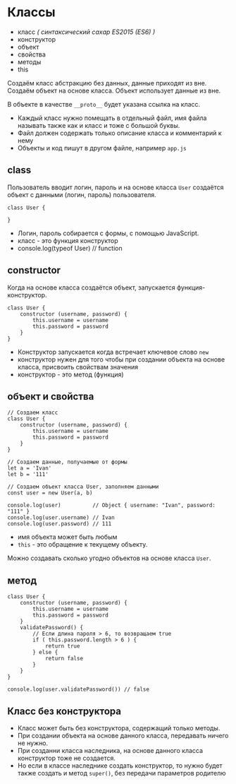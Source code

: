 # Классы
- класс *( синтаксический сахар ES2015 (ES6) )*
- конструктор
- объект
- свойства
- методы
- this

Создаём класс абстракцию без данных, данные приходят из вне. Создаём объект на основе класса. Объект использует данные из вне.

В объекте в качестве `__proto__` будет указана ссылка на класс.

- Каждый класс нужно помещать в отдельный файл, имя файла называть также как и класс и тоже с большой буквы.
- Файл должен содержать только описание класса и комментарий к нему
- Объекты и код пишут в другом файле, например `app.js`

## class
Пользователь вводит логин, пароль и на основе класса `User` создаётся объект с данными (логин, пароль) пользователя.

    class User {

    }

- Логин, пароль собирается с формы, с помощью JavaScript.
- класс - это функция конструктор
- console.log(typeof User) // function

## constructor
Когда на основе класса создаётся объект, запускается функция-конструктор.

    class User {
        constructor (username, password) {
            this.username = username
            this.password = password
        }
    }

- Конструктор запускается когда встречает ключевое слово `new`
- конструктор нужен для того чтобы при создании объекта на основе класса, присвоить свойствам значения
- конструктор - это метод (функция)

## объект и свойства

    // Создаем класс
    class User {
        constructor (username, password) {
            this.username = username
            this.password = password
        }
    }

    // Создаем данные, получаемые от формы
    let a = 'Ivan'
    let b = '111'

    // Создаем объект класса User, заполняем данными
    const user = new User(a, b)

    console.log(user)          // Object { username: "Ivan", password: "111" }
    console.log(user.username) // Ivan
    console.log(user.password) // 111

- имя объекта может быть любым
- `this` - это обращение к текущему объекту.

Можно создавать сколько угодно объектов на основе класса `User`.

## метод

    class User {
        constructor (username, password) {
            this.username = username
            this.password = password
        }
        validatePassword() {
            // Если длина пароля > 6, то возвращаем true
            if ( this.password.length > 6 ) {
                return true
            } else {
                return false
            }
        }
    }

    console.log(user.validatePassword()) // false

## Класс без конструктора
- Класс может быть без конструктора, содержащий только методы.
- При создании объекта на основе данного класса, передавать ничего не нужно.
- При созданни класса наследника, на основе данного класса конструктор тоже не создается.
- Но если в классе наследнике создать конструктор, то нужно будет также создать и метод `super()`, без передачи параметров родителю
